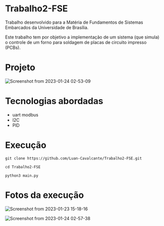 # Trabalho2-FSE
Trabalho desenvolvido para a Matéria de Fundamentos de Sistemas Embarcados da Universidade de Brasília.

Este trabalho tem por objetivo a implementação de um sistema (que simula) o controle de um forno para soldagem de placas de circuito impresso (PCBs).

# Projeto
![Screenshot from 2023-01-24 02-53-09](https://user-images.githubusercontent.com/67024690/214221689-0581ad5b-fe40-43dd-b7ae-215b3a8ef736.png)

# Tecnologias abordadas 
  - uart modbus
  - I2C
  - PID

# Execução

    git clone https://github.com/Luan-Cavalcante/Trabalho2-FSE.git
    
    cd Trabalho2-FSE
    
    python3 main.py
    
# Fotos da execução

![Screenshot from 2023-01-23 15-18-16](https://user-images.githubusercontent.com/67024690/214221848-1b8f0b91-4b1b-4015-8ed6-8938bfc0aa5f.png)

![Screenshot from 2023-01-24 02-57-38](https://user-images.githubusercontent.com/67024690/214222143-84653553-58a2-4593-848a-c9d46167de84.png)
